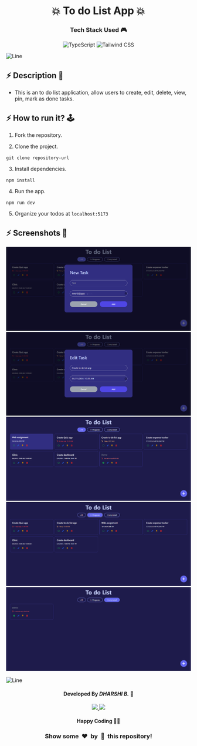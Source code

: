 
<h1 align='center'><b>💥 To do List App 💥</b></h1>

<!-- -------------------------------------------------------------------------------------------------------------- -->

<h3 align='center'>Tech Stack Used 🎮</h3>
<!-- enlist all the technologies used to create this project from them (Remove comment using 'ctrl+z' or 'command+z') -->

<div align='center'>
    <img alt="TypeScript" src="https://img.shields.io/badge/typescipt-darkblue?style=for-the-badge&logo=typescript&logoColor=white">
    <img alt="Tailwind CSS" src="https://img.shields.io/badge/tailwind%20css-blue?style=for-the-badge&logo=tailwindcss&logoColor=white">
</div>


![Line](https://github.com/Avdhesh-Varshney/WebMasterLog/assets/114330097/4b78510f-a941-45f8-a9d5-80ed0705e847)

<!-- -------------------------------------------------------------------------------------------------------------- -->

## :zap: Description 📃

- This is an to do list application, allow users to create, edit, delete, view, pin, mark as done tasks.
  


<!-- -------------------------------------------------------------------------------------------------------------- -->

## :zap: How to run it? 🕹️

1. Fork the repository.

2. Clone the project.

```
git clone repository-url
```

3. Install dependencies.

```
npm install
```

4. Run the app.

```
npm run dev
```

5. Organize your todos at `localhost:5173`


<!-- -------------------------------------------------------------------------------------------------------------- -->

## :zap: Screenshots 📸

<img src="./images/newtask.png">
<img src="./images/edittask.png">
<img src="./images/all.png">
<img src="./images/inprogress.png">
<img src="./images/completed.png">


![Line](https://github.com/Avdhesh-Varshney/WebMasterLog/assets/114330097/4b78510f-a941-45f8-a9d5-80ed0705e847)

<!-- -------------------------------------------------------------------------------------------------------------- -->

<h4 align='center'>Developed By <b><i>DHARSHI B.</i></b> 👩</h4>
<p align='center'>
  <a href='https://www.linkedin.com/in/dharshi-balasubramaniyam-47b193243'>
    <img src='https://img.shields.io/badge/linkedin-%230077B5.svg?style=for-the-badge&logo=linkedin&logoColor=white' />
  </a>
  <a href='https://github.com/DharshiBalasubramaniyam'>
    <img src='https://img.shields.io/badge/github-%23121011.svg?style=for-the-badge&logo=github&logoColor=white' />
  </a>
</p>

<h4 align='center'>Happy Coding 🧑‍💻</h4>

<h3 align="center">Show some &nbsp;❤️&nbsp; by &nbsp;🌟&nbsp; this repository!</h3>